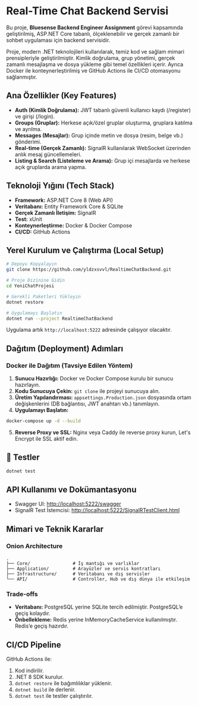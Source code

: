 
# Real-Time Chat Backend Servisi

Bu proje, **Bluesense Backend Engineer Assignment** görevi kapsamında geliştirilmiş, ASP.NET Core tabanlı, ölçeklenebilir ve gerçek zamanlı bir sohbet uygulaması için backend servisidir.

Proje, modern .NET teknolojileri kullanılarak, temiz kod ve sağlam mimari prensipleriyle geliştirilmiştir. Kimlik doğrulama, grup yönetimi, gerçek zamanlı mesajlaşma ve dosya yükleme gibi temel özellikleri içerir. Ayrıca Docker ile konteynerleştirilmiş ve GitHub Actions ile CI/CD otomasyonu sağlanmıştır.

## Ana Özellikler (Key Features)

- **Auth (Kimlik Doğrulama):** JWT tabanlı güvenli kullanıcı kaydı (/register) ve girişi (/login).
- **Groups (Gruplar):** Herkese açık/özel gruplar oluşturma, gruplara katılma ve ayrılma.
- **Messages (Mesajlar):** Grup içinde metin ve dosya (resim, belge vb.) gönderimi.
- **Real-time (Gerçek Zamanlı):** SignalR kullanılarak WebSocket üzerinden anlık mesaj güncellemeleri.
- **Listing & Search (Listeleme ve Arama):** Grup içi mesajlarda ve herkese açık gruplarda arama yapma.

## Teknoloji Yığını (Tech Stack)

- **Framework:** ASP.NET Core 8 (Web API)
- **Veritabanı:** Entity Framework Core & SQLite
- **Gerçek Zamanlı İletişim:** SignalR
- **Test:** xUnit
- **Konteynerleştirme:** Docker & Docker Compose
- **CI/CD:** GitHub Actions

## Yerel Kurulum ve Çalıştırma (Local Setup)

```bash
# Depoyu Kopyalayın
git clone https://github.com/yldzxsvvl/RealtimeChatBackend.git

# Proje Dizinine Gidin
cd YeniChatProjesi

# Gerekli Paketleri Yükleyin
dotnet restore

# Uygulamayı Başlatın
dotnet run --project RealtimeChatBackend
```

Uygulama artık `http://localhost:5222` adresinde çalışıyor olacaktır.

## Dağıtım (Deployment) Adımları

### Docker ile Dağıtım (Tavsiye Edilen Yöntem)

1. **Sunucu Hazırlığı:** Docker ve Docker Compose kurulu bir sunucu hazırlayın.
2. **Kodu Sunucuya Çekin:** `git clone` ile projeyi sunucuya alın.
3. **Üretim Yapılandırması:** `appsettings.Production.json` dosyasında ortam değişkenlerini (DB bağlantısı, JWT anahtarı vb.) tanımlayın.
4. **Uygulamayı Başlatın:**

```bash
docker-compose up -d --build
```

5. **Reverse Proxy ve SSL:** Nginx veya Caddy ile reverse proxy kurun, Let's Encrypt ile SSL aktif edin.

## 🧪 Testler

```bash
dotnet test
```

## API Kullanımı ve Dokümantasyonu

- Swagger UI: [http://localhost:5222/swagger](http://localhost:5222/swagger)
- SignalR Test İstemcisi: [http://localhost:5222/SignalRTestClient.html](http://localhost:5222/SignalRTestClient.html)

## Mimari ve Teknik Kararlar

### Onion Architecture

```
.
├── Core/                # İş mantığı ve varlıklar
├── Application/         # Arayüzler ve servis kontratları
├── Infrastructure/      # Veritabanı ve dış servisler
└── API/                 # Controller, Hub ve dış dünya ile etkileşim
```

### Trade-offs

- **Veritabanı:** PostgreSQL yerine SQLite tercih edilmiştir. PostgreSQL’e geçiş kolaydır.
- **Önbellekleme:** Redis yerine InMemoryCacheService kullanılmıştır. Redis’e geçiş hazırdır.

## CI/CD Pipeline

GitHub Actions ile:

1. Kod indirilir.
2. .NET 8 SDK kurulur.
3. `dotnet restore` ile bağımlılıklar yüklenir.
4. `dotnet build` ile derlenir.
5. `dotnet test` ile testler çalıştırılır.

